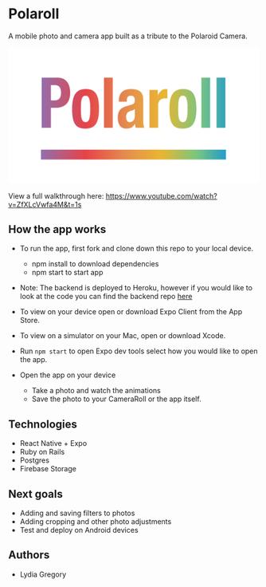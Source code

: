 # Polaroll

A mobile photo and camera app built as a tribute to the Polaroid Camera.

![polaroll logo](./assets/polaroll_logo_small-01.png)

View a full walkthrough here: https://www.youtube.com/watch?v=ZfXLcVwfa4M&t=1s

## How the app works
* To run the app, first fork and clone down this repo to your local device.

    * npm install to download dependencies
    * npm start to start app

* Note: The backend is deployed to Heroku, however if you would like to look at the code you can find the backend repo [here](https://github.com/ljg2gb/Polaroid-camera-backend)

* To view on your device open or download Expo Client from the App Store.

* To view on a simulator on your Mac, open or download Xcode.

* Run `npm start` to open Expo dev tools select how you would like to open the app.

* Open the app on your device
    * Take a photo and watch the animations
    * Save the photo to your CameraRoll or the app itself.

## Technologies
* React Native + Expo 
* Ruby on Rails
* Postgres
* Firebase Storage

## Next goals
* Adding and saving filters to photos
* Adding cropping and other photo adjustments
* Test and deploy on Android devices

## Authors
* Lydia Gregory
